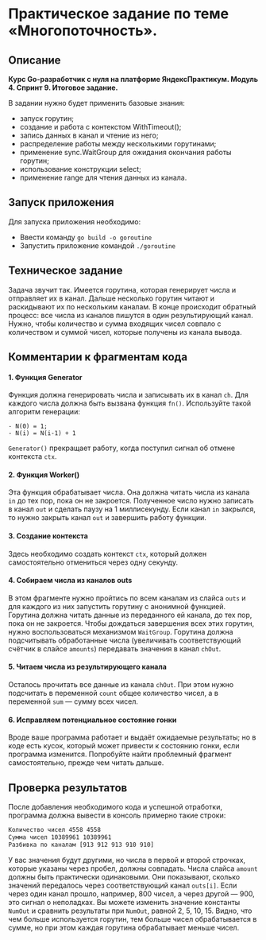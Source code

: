 # Практическое задание по теме «Многопоточность».

## Описание 
**Курс Go-разработчик с нуля на платформе ЯндексПрактикум. Модуль 4. Спринт 9. Итоговое задание.**

 В задании нужно будет применить базовые знания:
- запуск горутин;
- создание и работа с контекстом WithTimeout();
- запись данных в канал и чтение из него;
- распределение работы между несколькими горутинами;
- применение sync.WaitGroup для ожидания окончания работы горутин;
- использование конструкции select;
- применение range для чтения данных из канала.

## Запуск приложения
Для запуска приложения необходимо:
 - Ввести команду  `go build -o goroutine`
 - Запустить приложение командой `./goroutine `

## Техническое задание 
Задача звучит так. Имеется горутина, которая генерирует числа и отправляет их в канал. Дальше несколько горутин читают и раскидывают их по нескольким каналам. В конце происходит обратный процесс: все числа из каналов пишутся в один результирующий канал.
Нужно, чтобы количество и сумма входящих чисел совпало с количеством и суммой чисел, которые получены из канала вывода.

## Комментарии к фрагментам кода

#### **1. Функция Generator**
Функция должна генерировать числа и записывать их в канал `ch`. Для каждого числа должна быть вызвана функция `fn()`. Используйте такой алгоритм генерации:

```
- N(0) = 1;
- N(i) = N(i-1) + 1
```
`Generator()` прекращает работу, когда поступил сигнал об отмене контекста `ctx`.

#### **2. Функция Worker()**
Эта функция обрабатывает числа. Она должна читать числа из канала `in` до тех пор, пока он не закроется. Полученное число нужно записать в канал `out` и сделать паузу на 1 миллисекунду. Если канал `in` закрылся, то нужно закрыть канал `out` и завершить работу функции.

#### **3. Создание контекста**
Здесь необходимо создать контекст `ctx`, который должен самостоятельно отмениться через одну секунду.

#### **4. Собираем числа из каналов outs**
В этом фрагменте нужно пройтись по всем каналам из слайса `outs` и для каждого из них запустить горутину с анонимной функцией. Горутина должна читать данные из переданного ей канала, до тех пор, пока он не закроется. Чтобы дождаться завершения всех этих горутин, нужно воспользоваться механизмом `WaitGroup`. Горутина должна подсчитывать обработанные числа (увеличивать соответствующий счётчик в слайсе `amounts`) передавать значения в канал `chOut`.

#### **5. Читаем числа из результирующего канала**
Осталось прочитать все данные из канала `chOut`. При этом нужно подсчитать в переменной `count` общее количество чисел, а в переменной `sum` — сумму всех чисел.

#### 6. **Исправляем потенциальное состояние гонки**
Вроде ваше программа работает и выдаёт ожидаемые результаты; но в коде есть кусок, который может привести к состоянию гонки, если программа изменится. Попробуйте найти проблемный фрагмент самостоятельно, прежде чем читать дальше.

## Проверка результатов
После добавления необходимого кода и успешной отработки, программа должна вывести в консоль примерно такие строки:
```txt
Количество чисел 4558 4558
Сумма чисел 10389961 10389961
Разбивка по каналам [913 912 913 910 910]
```

У вас значения будут другими, но числа в первой и второй строчках, которые указаны через пробел, должны совпадать. Числа слайса `amount` должны быть практически одинаковыми. Они показывают, сколько значений передалось через соответствующий канал `outs[i]`. Если через один канал прошло, например, 800 чисел, а через другой — 900, это сигнал о неполадках.
Вы можете изменить значение константы `NumOut` и сравнить результаты при `NumOut`, равной 2, 5, 10, 15. Видно, что чем больше используется горутин, тем больше чисел обрабатывается в сумме, но при этом каждая горутина обрабатывает меньше чисел.
